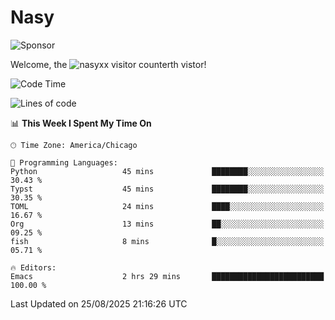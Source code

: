 # Nasy

<!--
<p align="center">
<img height="200" src="https://github-readme-stats.vercel.app/api?username=nasyxx&count_private=true&show_icons=true&theme=dracula&include_all_commits=true"/>
<img height="200" src="https://github-readme-stats.vercel.app/api/top-langs/?username=nasyxx&theme=dracula&hide=html,jupyter+notebook&count_private=true&show_icons=true"/>
</p>

  
----------------
-->

![Sponsor](https://img.shields.io/static/v1.svg?label=Sponsor&message=%E2%9D%A4&logo=GitHub&style=flat&color=pink)
 
Welcome, the ![nasyxx visitor counter](https://count.getloli.com/get/@nasyxx?theme=rule34)th vistor!
 
<!--START_SECTION:waka-->
![Code Time](http://img.shields.io/badge/Code%20Time-4%2C752%20hrs%2053%20mins-blue)

![Lines of code](https://img.shields.io/badge/From%20Hello%20World%20I%27ve%20Written-6.3%20million%20lines%20of%20code-blue)

📊 **This Week I Spent My Time On** 

```text
🕑︎ Time Zone: America/Chicago

💬 Programming Languages: 
Python                   45 mins             ████████░░░░░░░░░░░░░░░░░   30.43 % 
Typst                    45 mins             ████████░░░░░░░░░░░░░░░░░   30.35 % 
TOML                     24 mins             ████░░░░░░░░░░░░░░░░░░░░░   16.67 % 
Org                      13 mins             ██░░░░░░░░░░░░░░░░░░░░░░░   09.25 % 
fish                     8 mins              █░░░░░░░░░░░░░░░░░░░░░░░░   05.71 % 

🔥 Editors: 
Emacs                    2 hrs 29 mins       █████████████████████████   100.00 % 
```


 Last Updated on 25/08/2025 21:16:26 UTC
<!--END_SECTION:waka-->

<!-- ![visitors](https://visitor-badge.laobi.icu/badge?page_id=nasyxx.nasyxx) -->

